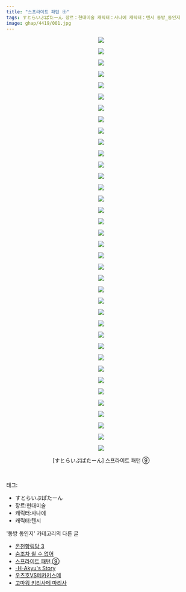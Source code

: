 ```yaml
---
title: "스프라이트 패턴 ⑨"
tags: すとらいぷぱたーん 장르：현대미술 캐릭터：사나에 캐릭터：텐시 동방_동인지
image: ghap/4419/001.jpg
---
```

<div class="article">
<p style="text-align: center; clear: none; float: none;"><img src="{{ site.nasurl }}/ghap/4419/001.jpg"/></p>
<p style="text-align: center; clear: none; float: none;"><img src="{{ site.nasurl }}/ghap/4419/002.jpg"/></p>
<p style="text-align: center; clear: none; float: none;"><img src="{{ site.nasurl }}/ghap/4419/003.jpg"/></p>
<p style="text-align: center; clear: none; float: none;"><img src="{{ site.nasurl }}/ghap/4419/004.jpg"/></p>
<p style="text-align: center; clear: none; float: none;"><img src="{{ site.nasurl }}/ghap/4419/005.jpg"/></p>
<p style="text-align: center; clear: none; float: none;"><img src="{{ site.nasurl }}/ghap/4419/006.jpg"/></p>
<p style="text-align: center; clear: none; float: none;"><img src="{{ site.nasurl }}/ghap/4419/007.jpg"/></p>
<p style="text-align: center; clear: none; float: none;"><img src="{{ site.nasurl }}/ghap/4419/008.jpg"/></p>
<p style="text-align: center; clear: none; float: none;"><img src="{{ site.nasurl }}/ghap/4419/009.jpg"/></p>
<p style="text-align: center; clear: none; float: none;"><img src="{{ site.nasurl }}/ghap/4419/010.jpg"/></p>
<p style="text-align: center; clear: none; float: none;"><img src="{{ site.nasurl }}/ghap/4419/011.jpg"/></p>
<p style="text-align: center; clear: none; float: none;"><img src="{{ site.nasurl }}/ghap/4419/012.jpg"/></p>
<p style="text-align: center; clear: none; float: none;"><img src="{{ site.nasurl }}/ghap/4419/013.jpg"/></p>
<p style="text-align: center; clear: none; float: none;"><img src="{{ site.nasurl }}/ghap/4419/014.jpg"/></p>
<p style="text-align: center; clear: none; float: none;"><img src="{{ site.nasurl }}/ghap/4419/015.jpg"/></p>
<p style="text-align: center; clear: none; float: none;"><img src="{{ site.nasurl }}/ghap/4419/016.jpg"/></p>
<p style="text-align: center; clear: none; float: none;"><img src="{{ site.nasurl }}/ghap/4419/017.jpg"/></p>
<p style="text-align: center; clear: none; float: none;"><img src="{{ site.nasurl }}/ghap/4419/018.jpg"/></p>
<p style="text-align: center; clear: none; float: none;"><img src="{{ site.nasurl }}/ghap/4419/019.jpg"/></p>
<p style="text-align: center; clear: none; float: none;"><img src="{{ site.nasurl }}/ghap/4419/020.jpg"/></p>
<p style="text-align: center; clear: none; float: none;"><img src="{{ site.nasurl }}/ghap/4419/021.jpg"/></p>
<p style="text-align: center; clear: none; float: none;"><img src="{{ site.nasurl }}/ghap/4419/022.jpg"/></p>
<p style="text-align: center; clear: none; float: none;"><img src="{{ site.nasurl }}/ghap/4419/023.jpg"/></p>
<p style="text-align: center; clear: none; float: none;"><img src="{{ site.nasurl }}/ghap/4419/024.jpg"/></p>
<p style="text-align: center; clear: none; float: none;"><img src="{{ site.nasurl }}/ghap/4419/025.jpg"/></p>
<p style="text-align: center; clear: none; float: none;"><img src="{{ site.nasurl }}/ghap/4419/026.jpg"/></p>
<p style="text-align: center; clear: none; float: none;"><img src="{{ site.nasurl }}/ghap/4419/027.jpg"/></p>
<p style="text-align: center; clear: none; float: none;"><img src="{{ site.nasurl }}/ghap/4419/028.jpg"/></p>
<p style="text-align: center; clear: none; float: none;"><img src="{{ site.nasurl }}/ghap/4419/029.jpg"/></p>
<p style="text-align: center; clear: none; float: none;"><img src="{{ site.nasurl }}/ghap/4419/030.jpg"/></p>
<p style="text-align: center; clear: none; float: none;"><img src="{{ site.nasurl }}/ghap/4419/031.jpg"/></p>
<p style="text-align: center; clear: none; float: none;"><img src="{{ site.nasurl }}/ghap/4419/032.jpg"/></p>
<p style="text-align: center; clear: none; float: none;"><img src="{{ site.nasurl }}/ghap/4419/033.jpg"/></p>
<p style="text-align: center; clear: none; float: none;"><img src="{{ site.nasurl }}/ghap/4419/034.jpg"/></p>
<p style="text-align: center; clear: none; float: none;"><img src="{{ site.nasurl }}/ghap/4419/035.jpg"/></p>
<p style="text-align: center; clear: none; float: none;"><img src="{{ site.nasurl }}/ghap/4419/036.jpg"/></p>
<p style="text-align: center; clear: none; float: none;"><img src="{{ site.nasurl }}/ghap/4419/037.jpg"/></p>
<p style="text-align: center; clear: none; float: none;">[すとらいぷぱたーん] 스프라이트 패턴 ⑨</p>
<p><br/></p>
</div><div class="tagTrail">
<p>태그: </p>
<ul>
<li>すとらいぷぱたーん</li>
<li>장르:현대미술</li>
<li>캐릭터:사나에</li>
<li>캐릭터:텐시</li>
</ul>
</div><div class="another">
<p>'동방 동인지' 카테고리의 다른 글</p>
<ul>
<li><a href="/2018-06-09-ghap_4421">온천향림당 3</a></li>
<li><a href="/2018-06-09-ghap_4420">숨조차 쉴 수 없어</a></li>
<li><a href="/2018-06-09-ghap_4419">스프라이트 패턴 ⑨</a></li>
<li><a href="/2018-06-09-ghap_4418">-H-Akyu's Story</a></li>
<li><a href="/2018-06-09-ghap_4417">우츠호VS메카키스메</a></li>
<li><a href="/2018-06-09-ghap_4416">고마워 키리사메 마리사</a></li>
</ul>
</div><div class="cb_module cb_fluid">
<div class="cb_wrt cb_profile">
</div><!-- commentList close -->
</div>